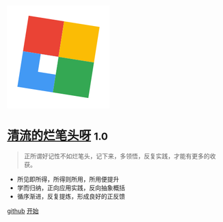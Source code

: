![logo](_media/icon.svg)

# [清流的烂笔头呀](http://iosoon.cn/#/?id=清流的烂笔头呀) <small>1.0</small>

> 正所谓好记性不如烂笔头，记下来，多领悟，反复实践，才能有更多的收获。

- 所见即所得，所得则所用，所用便提升
- 学而归纳，正向应用实践，反向抽象概括
- 循序渐进，反复提炼，形成良好的正反馈

[github](https://github.com/ruoge3s)
[开始](#清流的烂笔头呀)
